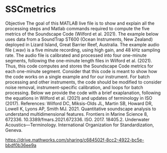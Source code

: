 # SSCmetrics

Objective
The goal of this MATLAB live file is to show and explain all the processing steps and Matlab commands required to compute the five metrics of the Soundscape Code (Wilford et al. 2021). The example below uses data from a SoundTrap ST600 (Ocean Instruments, New Zealand) deployed in Lizard Island, Great Barrier Reef, Australia. The example audio file (.wav) is a five minute recording, using high gain, and 48 kHz sampling rate. The audio file is calibrated and processed into four one-minute segments, following the one-minute length files in Wilford et al. (2021). Thus, this code computes and stores the Soundscape Code metrics for each one-minute segment. Consider that this code is meant to show how the code works on a single example and for our instrument. For batch processing and other instruments, the code should be modified to consider noise removal, instrument-specific calibration, and loops for batch processing. Below we provide the code with a brief exaplanation, following the equations in Wilford et al. (2021) and updates of terminology in ISO (2017).
References:
Wilford DC, Miksis-Olds JL, Martin SB, Howard DR, Lowell K, Lyons AP, Smith MJ. 2021. Quantitative soundscape analysis to understand multidimensional features. Frontiers in Marine Science 8, 672336. 10.3389/fmars.2021.672336.
ISO. 2017. 18405.2. Underwater Acoustics—Terminology. International Organization for Standardization, Geneva.

https://drive.mathworks.com/sharing/c684502f-8cc2-4922-bc5e-bbdf0b36ee9a 
